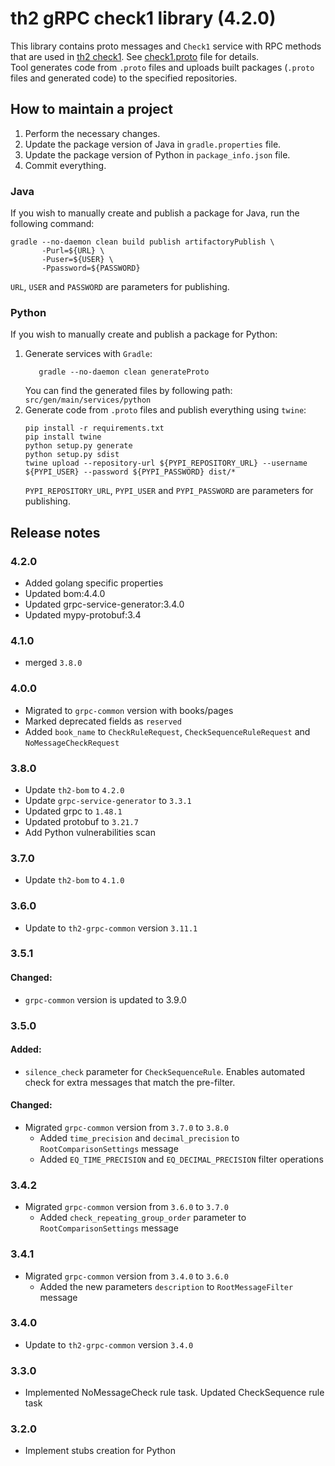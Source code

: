 # th2 gRPC check1 library (4.2.0)

This library contains proto messages and `Check1` service with RPC methods that are used
in [th2 check1](https://github.com/th2-net/th2-check1 "th2-check1").
See [check1.proto](src/main/proto/th2_grpc_check1/check1.proto "check1.proto") file for details. <br>
Tool generates code from `.proto` files and uploads built packages (`.proto` files and generated code) to the specified
repositories.

## How to maintain a project

1. Perform the necessary changes.
2. Update the package version of Java in `gradle.properties` file.
3. Update the package version of Python in `package_info.json` file.
4. Commit everything.

### Java

If you wish to manually create and publish a package for Java, run the following command:

```
gradle --no-daemon clean build publish artifactoryPublish \
       -Purl=${URL} \ 
       -Puser=${USER} \
       -Ppassword=${PASSWORD}
```

`URL`, `USER` and `PASSWORD` are parameters for publishing.

### Python

If you wish to manually create and publish a package for Python:

1. Generate services with `Gradle`:
    ```
       gradle --no-daemon clean generateProto
    ```
   You can find the generated files by following path: `src/gen/main/services/python`
2. Generate code from `.proto` files and publish everything using `twine`:
    ```
    pip install -r requirements.txt
    pip install twine
    python setup.py generate
    python setup.py sdist
    twine upload --repository-url ${PYPI_REPOSITORY_URL} --username ${PYPI_USER} --password ${PYPI_PASSWORD} dist/*
    ```
   `PYPI_REPOSITORY_URL`, `PYPI_USER` and `PYPI_PASSWORD` are parameters for publishing.

## Release notes

### 4.2.0

+ Added golang specific properties
+ Updated bom:4.4.0
+ Updated grpc-service-generator:3.4.0
+ Updated mypy-protobuf:3.4

### 4.1.0

+ merged `3.8.0`

### 4.0.0

+ Migrated to `grpc-common` version with books/pages
+ Marked deprecated fields as `reserved`
+ Added `book_name` to `CheckRuleRequest`, `CheckSequenceRuleRequest` and `NoMessageCheckRequest`

### 3.8.0

+ Update `th2-bom` to `4.2.0`
+ Update `grpc-service-generator` to `3.3.1`
+ Updated grpc to `1.48.1`
+ Updated protobuf to `3.21.7`
+ Add Python vulnerabilities scan

### 3.7.0

+ Update `th2-bom` to `4.1.0`

### 3.6.0

+ Update to `th2-grpc-common` version `3.11.1`

### 3.5.1

#### Changed:

+ `grpc-common` version is updated to 3.9.0

### 3.5.0

#### Added:

+ `silence_check` parameter for `CheckSequenceRule`. Enables automated check for extra messages that match the
  pre-filter.

#### Changed:

+ Migrated `grpc-common` version from `3.7.0` to `3.8.0`
    + Added `time_precision` and `decimal_precision` to `RootComparisonSettings` message
    + Added `EQ_TIME_PRECISION` and `EQ_DECIMAL_PRECISION` filter operations

### 3.4.2

+ Migrated `grpc-common` version from `3.6.0` to `3.7.0`
    + Added `check_repeating_group_order` parameter to `RootComparisonSettings` message

### 3.4.1

+ Migrated `grpc-common` version from `3.4.0` to `3.6.0`
    + Added the new parameters `description` to `RootMessageFilter` message

### 3.4.0

+ Update to `th2-grpc-common` version `3.4.0`

### 3.3.0

+ Implemented NoMessageCheck rule task. Updated CheckSequence rule task

### 3.2.0

+ Implement stubs creation for Python
